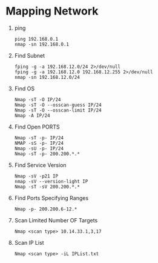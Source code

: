 # Mapping Network

1. ping 

       ping 192.168.0.1
       nmap -sn 192.168.0.1
     
2. Find Subnet 

       fping -g -a 192.168.12.0/24 2>/dev/null
       fping -g -a 192.168.12.0 192.168.12.255 2>/dev/null
       nmap -sn 192.168.12.0/24 
      
      
3. Find OS 

       Nmap -sT -O IP/24
       Nmap -sT -O --osscan-guess IP/24
       Nmap -sT -O --osscan-limit IP/24
       Nmap -A IP/24

4. Find Open PORTS

       Nmap -sT -p- IP/24
       NMAP -sS -p- IP/24
       Nmap -sU -p- IP/24
       Nmap -sT -p- 200.200.*.*
             

5. Find Service Version

       Nmap -sV -p21 IP
       nmap -sV --version-light IP
       Nmap -sT -sV 200.200.*.*
       

6. Find Ports Specifying Ranges

       Nmap -p- 200.200.6-12.*  
       
       
7. Scan Limited Number OF Targets   

       Nmap <scan type> 10.14.33.1,3,17   
       
       
8. Scan IP List       
       
       Nmap <scan type> -iL IPList.txt
       
       
       
       
       
       
       
